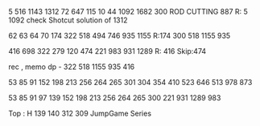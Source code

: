 5 516 1143 1312 72 647 115 10 44 1092 1682 300 ROD CUTTING 887 
R: 5 1092 check Shotcut solution of 1312

62 63 64 70 174 322 518 494 746 935 1155 
R:174 300 518 1155 935 

416 698 322 279 120 474 221 983 931 1289
R: 416 
Skip:474

rec , memo dp - 322 518 1155 935 416




53 85 91 152 198 213 256 264 265 301 304 354 410 523 646 513 978 873 

53 85 91 97 139 152 198 213 256 264 265 300 221 931 1289 983

Top : H 139 140 312 309 JumpGame Series

